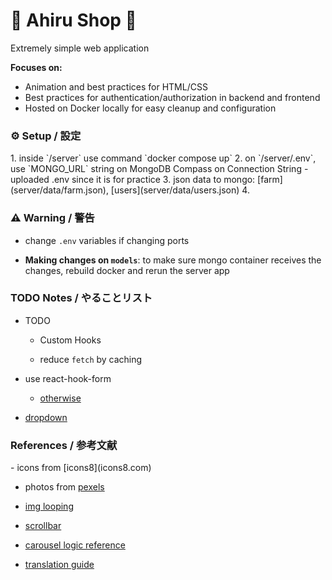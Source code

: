 <h1> 🐥 Ahiru Shop 🐥 </h1>
Extremely simple web application

**Focuses on:**

- Animation and best practices for HTML/CSS
- Best practices for authentication/authorization in backend and frontend
- Hosted on Docker locally for easy cleanup and configuration

<h3>⚙️ Setup / 設定</h3>
1. inside `/server` use command `docker compose up`
2. on `/server/.env`, use `MONGO_URL` string on MongoDB Compass on Connection String
   - uploaded .env since it is for practice
3. json data to mongo: [farm](server/data/farm.json), [users](server/data/users.json)
4. 

<h3> ⚠️ Warning / 警告 </h3>

- change `.env` variables if changing ports 

- **Making changes on `models`**: to make sure mongo container receives the changes, rebuild docker and rerun the server app


<h3>TODO Notes / やることリスト</h3>

- TODO

  - Custom Hooks

  - reduce `fetch` by caching 

- use react-hook-form 
  - [otherwise](https://www.freecodecamp.org/news/how-to-build-forms-in-react/)

- [dropdown](https://blog.logrocket.com/how-create-multilevel-dropdown-menu-react/)



<h3>References / 参考文献</h3>
- icons from [icons8](icons8.com)

- photos from [pexels](https://www.pexels.com/)

- [img looping](https://www.youtube.com/watch?v=x4bom6Udk_4)

- [scrollbar](https://www.youtube.com/watch?v=lvKK2fs6h4I)

- [carousel logic reference](https://react.dev/learn/manipulating-the-dom-with-refs#challenges)

- [translation guide](https://medium.com/@iamusamasattar/how-to-add-language-translation-in-mern-application-d55a246178c8)
